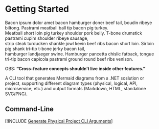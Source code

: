 # Getting Started

Bacon ipsum dolor amet bacon hamburger doner beef tail, boudin ribeye biltong. Pastrami meatball ball tip bacon pig turkey.  
Meatball short loin pig turkey shoulder pork belly. T-bone drumstick pastrami cupim shoulder ribeye sausage,  
strip steak turducken shankle jowl kevin beef ribs bacon short loin. Sirloin pig shank tri-tip t-bone jerky bacon tail,  
hamburger landjaeger swine. Hamburger pancetta chislic fatback, tongue tri-tip bacon capicola pastrami ground round beef ribs venison.

OBS: **“Cross-feature concepts shouldn’t live inside other features.”**

A CLI tool that generates Mermaid diagrams from a .NET soslution or project, supporting different diagram types (physical, logical, API, microservice, etc.) and output formats (Markdown, HTML, standalone SVG/PNG).

## Command-Line

[!INCLUDE [Generate Physical Project CLI Arguments](./features/GeneratePhysicalProjectDiagram/CommandLineArguments.md)]
